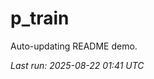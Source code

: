 # p_train

Auto-updating README demo.

<!--START_SECTION:status-->
_Last run: 2025-08-22 01:41 UTC_
<!--END_SECTION:status-->




















































